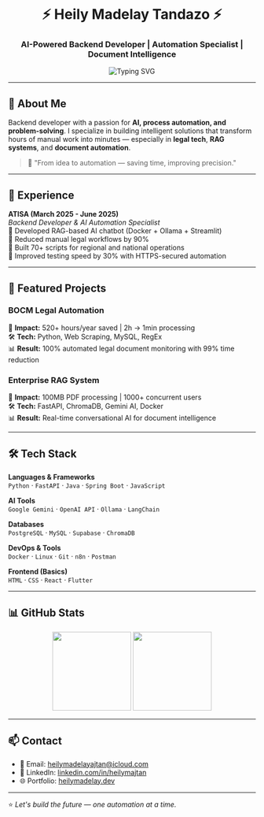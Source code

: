 <h1 align="center">⚡ Heily Madelay Tandazo ⚡</h1>
<h3 align="center">AI-Powered Backend Developer | Automation Specialist | Document Intelligence</h3>
<p align="center">
  <img src="https://readme-typing-svg.herokuapp.com?font=Fira+Code&pause=800&center=true&vCenter=true&color=58A6FF&width=700&lines=RAG+systems+%7C+Legal+AI+%7C+520%2B+hours+saved;From+manual+to+automated+in+minutes" alt="Typing SVG" />
</p>

---

## 🚀 About Me
Backend developer with a passion for **AI, process automation, and problem-solving**. I specialize in building intelligent solutions that transform hours of manual work into minutes — especially in **legal tech**, **RAG systems**, and **document automation**.

> 🧠 "From idea to automation — saving time, improving precision."

---

## 💼 Experience
**ATISA (March 2025 - June 2025)**  
*Backend Developer & AI Automation Specialist*  
🔹 Developed RAG-based AI chatbot (Docker + Ollama + Streamlit)  
🔹 Reduced manual legal workflows by 90%  
🔹 Built 70+ scripts for regional and national operations  
🔹 Improved testing speed by 30% with HTTPS-secured automation

---

## 🚀 Featured Projects

### BOCM Legal Automation
🎯 **Impact:** 520+ hours/year saved | 2h → 1min processing  
🛠️ **Tech:** Python, Web Scraping, MySQL, RegEx  
📊 **Result:** 100% automated legal document monitoring with 99% time reduction

### Enterprise RAG System  
🎯 **Impact:** 100MB PDF processing | 1000+ concurrent users  
🛠️ **Tech:** FastAPI, ChromaDB, Gemini AI, Docker  
📊 **Result:** Real-time conversational AI for document intelligence

---

## 🛠️ Tech Stack
**Languages & Frameworks**  
`Python` · `FastAPI` · `Java` · `Spring Boot` · `JavaScript`

**AI Tools**  
`Google Gemini` · `OpenAI API` · `Ollama` · `LangChain`

**Databases**  
`PostgreSQL` · `MySQL` · `Supabase` · `ChromaDB`

**DevOps & Tools**  
`Docker` · `Linux` · `Git` · `n8n` · `Postman`

**Frontend (Basics)**  
`HTML` · `CSS` · `React` · `Flutter`

---

## 📊 GitHub Stats
<p align="center">
  <img height="160em" src="https://github-readme-stats.vercel.app/api?username=HeilyMadelay-hub&theme=tokyonight&show_icons=true&hide_border=true&count_private=true" />
  <img height="160em" src="https://github-readme-stats.vercel.app/api/top-langs/?username=HeilyMadelay-hub&theme=tokyonight&show_icons=true&hide_border=true&layout=compact" />
</p>

---

## 📫 Contact
- 📨 Email: [heilymadelayajtan@icloud.com](mailto:heilymadelayajtan@icloud.com)  
- 💼 LinkedIn: [linkedin.com/in/heilymajtan](https://linkedin.com/in/heilymajtan)  
- 🌐 Portfolio: [heilymadelay.dev](https://heilymadelay.dev)

---

⭐ *Let's build the future — one automation at a time.*

